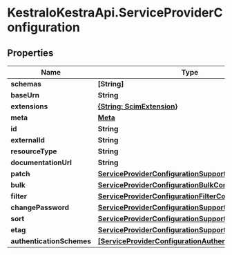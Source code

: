 # KestraIoKestraApi.ServiceProviderConfiguration

## Properties

Name | Type | Description | Notes
------------ | ------------- | ------------- | -------------
**schemas** | **[String]** |  | [optional] 
**baseUrn** | **String** |  | [optional] 
**extensions** | [**{String: ScimExtension}**](ScimExtension.md) |  | [optional] 
**meta** | [**Meta**](Meta.md) |  | 
**id** | **String** |  | [optional] 
**externalId** | **String** |  | [optional] 
**resourceType** | **String** |  | [optional] 
**documentationUrl** | **String** |  | [optional] 
**patch** | [**ServiceProviderConfigurationSupportedConfiguration**](ServiceProviderConfigurationSupportedConfiguration.md) |  | [optional] 
**bulk** | [**ServiceProviderConfigurationBulkConfiguration**](ServiceProviderConfigurationBulkConfiguration.md) |  | [optional] 
**filter** | [**ServiceProviderConfigurationFilterConfiguration**](ServiceProviderConfigurationFilterConfiguration.md) |  | [optional] 
**changePassword** | [**ServiceProviderConfigurationSupportedConfiguration**](ServiceProviderConfigurationSupportedConfiguration.md) |  | [optional] 
**sort** | [**ServiceProviderConfigurationSupportedConfiguration**](ServiceProviderConfigurationSupportedConfiguration.md) |  | [optional] 
**etag** | [**ServiceProviderConfigurationSupportedConfiguration**](ServiceProviderConfigurationSupportedConfiguration.md) |  | [optional] 
**authenticationSchemes** | [**[ServiceProviderConfigurationAuthenticationSchema]**](ServiceProviderConfigurationAuthenticationSchema.md) |  | [optional] 


